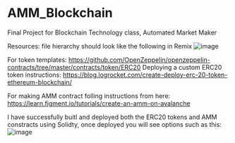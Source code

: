 # AMM_Blockchain
Final Project for Blockchain Technology class, Automated Market Maker



Resources:
file hierarchy should look like the following in Remix 
![image](https://user-images.githubusercontent.com/43255897/162575808-141587b3-7896-45d5-a205-01ea069515ca.png)


For token templates:
https://github.com/OpenZeppelin/openzeppelin-contracts/tree/master/contracts/token/ERC20
Deploying a custom ERC20 token instructions:
https://blog.logrocket.com/create-deploy-erc-20-token-ethereum-blockchain/


For making AMM contract folling instructions from here:
https://learn.figment.io/tutorials/create-an-amm-on-avalanche

I have successfully buitl and deployed both the ERC20 tokens and AMM constracts using Solidty, once deployed you will see options such as this:
![image](https://user-images.githubusercontent.com/43255897/162576066-83d6b920-2b0a-4a97-8b31-ca9940319648.png)
